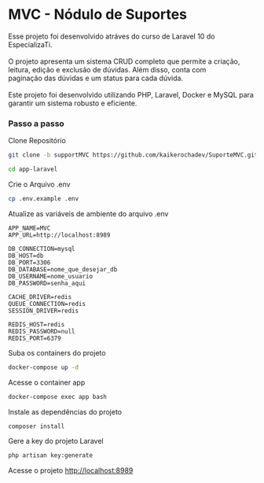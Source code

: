 
# MVC - Nódulo de Suportes

Esse projeto foi desenvolvido atráves do curso de Laravel 10 do EspecializaTi. <br/> <br/>
O projeto apresenta um sistema CRUD completo que permite a criação, leitura, edição e exclusão de dúvidas. Além disso, conta com paginação das dúvidas e um status para cada dúvida.
<br/> <br/>
Este projeto foi desenvolvido utilizando PHP, Laravel, Docker e MySQL para garantir um sistema robusto e eficiente.

### Passo a passo
Clone Repositório
```sh
git clone -b supportMVC https://github.com/kaikerochadev/SuporteMVC.git mvc-laravel
```
```sh
cd app-laravel
```


Crie o Arquivo .env
```sh
cp .env.example .env
```


Atualize as variáveis de ambiente do arquivo .env
```dosini
APP_NAME=MVC
APP_URL=http://localhost:8989

DB_CONNECTION=mysql
DB_HOST=db
DB_PORT=3306
DB_DATABASE=nome_que_desejar_db
DB_USERNAME=nome_usuario
DB_PASSWORD=senha_aqui

CACHE_DRIVER=redis
QUEUE_CONNECTION=redis
SESSION_DRIVER=redis

REDIS_HOST=redis
REDIS_PASSWORD=null
REDIS_PORT=6379
```


Suba os containers do projeto
```sh
docker-compose up -d
```


Acesse o container app
```sh
docker-compose exec app bash
```


Instale as dependências do projeto
```sh
composer install
```


Gere a key do projeto Laravel
```sh
php artisan key:generate
```


Acesse o projeto
[http://localhost:8989](http://localhost:8989)

